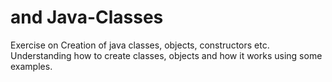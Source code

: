 # and Java-Classes
Exercise on Creation of java classes, objects, constructors etc.
Understanding how to create classes, objects and how it works using some examples.
